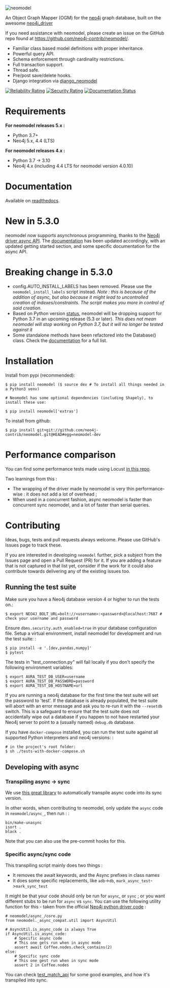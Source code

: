 ![neomodel](https://raw.githubusercontent.com/neo4j-contrib/neomodel/master/doc/source/_static/neomodel-300.png)

An Object Graph Mapper (OGM) for the [neo4j](https://neo4j.com/) graph
database, built on the awesome
[neo4j_driver](https://github.com/neo4j/neo4j-python-driver)

If you need assistance with neomodel, please create an issue on the
GitHub repo found at <https://github.com/neo4j-contrib/neomodel/>.

-   Familiar class based model definitions with proper inheritance.
-   Powerful query API.
-   Schema enforcement through cardinality restrictions.
-   Full transaction support.
-   Thread safe.
-   Pre/post save/delete hooks.
-   Django integration via
    [django_neomodel](https://github.com/neo4j-contrib/django-neomodel)

[![Reliability Rating](https://sonarcloud.io/api/project_badges/measure?project=neo4j-contrib_neomodel&metric=reliability_rating)](https://sonarcloud.io/summary/new_code?id=neo4j-contrib_neomodel)
[![Security Rating](https://sonarcloud.io/api/project_badges/measure?project=neo4j-contrib_neomodel&metric=security_rating)](https://sonarcloud.io/summary/new_code?id=neo4j-contrib_neomodel)
[![Documentation Status](https://readthedocs.org/projects/neomodel/badge/?version=latest)](https://neomodel.readthedocs.io/en/latest/?badge=latest)

# Requirements

**For neomodel releases 5.x :**

-   Python 3.7+
-   Neo4j 5.x, 4.4 (LTS)

**For neomodel releases 4.x :**

-   Python 3.7 -\> 3.10
-   Neo4j 4.x (including 4.4 LTS for neomodel version 4.0.10)

# Documentation

Available on
[readthedocs](http://neomodel.readthedocs.org).

# New in 5.3.0

neomodel now supports asynchronous programming, thanks to the [Neo4j driver async API](https://neo4j.com/docs/api/python-driver/current/async_api.html). The [documentation](http://neomodel.readthedocs.org) has been updated accordingly, with an updated getting started section, and some specific documentation for the async API.

# Breaking change in 5.3.0

- config.AUTO_INSTALL_LABELS has been removed. Please use the `neomodel_install_labels` script instead. _Note : this is because of the addition of async, but also because it might lead to uncontrolled creation of indexes/constraints. The script makes you more in control of said creation._
- Based on Python version [status](https://devguide.python.org/versions/),
neomodel will be dropping support for Python 3.7 in an upcoming release
(5.3 or later). _This does not mean neomodel will stop working on Python 3.7, but
it will no longer be tested against it_
- Some standalone methods have been refactored into the Database() class. Check the [documentation](http://neomodel.readthedocs.org) for a full list.

# Installation

Install from pypi (recommended):

    $ pip install neomodel ($ source dev # To install all things needed in a Python3 venv)

    # Neomodel has some optional dependencies (including Shapely), to install these use:

    $ pip install neomodel['extras']

To install from github:

    $ pip install git+git://github.com/neo4j-contrib/neomodel.git@HEAD#egg=neomodel-dev

# Performance comparison

You can find some performance tests made using Locust [in this repo](https://github.com/mariusconjeaud/neomodel-locust).

Two learnings from this :

* The wrapping of the driver made by neomodel is very thin performance-wise : it does not add a lot of overhead ;
* When used in a concurrent fashion, async neomodel is faster than concurrent sync neomodel, and a lot of faster than serial queries.

# Contributing

Ideas, bugs, tests and pull requests always welcome. Please use
GitHub\'s Issues page to track these.

If you are interested in developing `neomodel` further, pick a subject
from the Issues page and open a Pull Request (PR) for it. If you are
adding a feature that is not captured in that list yet, consider if the
work for it could also contribute towards delivering any of the existing
issues too.

## Running the test suite

Make sure you have a Neo4j database version 4 or higher to run the tests
on.:

    $ export NEO4J_BOLT_URL=bolt://<username>:<password>@localhost:7687 # check your username and password

Ensure `dbms.security.auth_enabled=true` in your database configuration
file. Setup a virtual environment, install neomodel for development and
run the test suite: :

    $ pip install -e '.[dev,pandas,numpy]'
    $ pytest

The tests in \"test_connection.py\" will fail locally if you don\'t
specify the following environment variables:

    $ export AURA_TEST_DB_USER=username
    $ export AURA_TEST_DB_PASSWORD=password
    $ export AURA_TEST_DB_HOSTNAME=url

If you are running a neo4j database for the first time the test suite
will set the password to \'test\'. If the database is already populated,
the test suite will abort with an error message and ask you to re-run it
with the `--resetdb` switch. This is a safeguard to ensure that the test
suite does not accidentally wipe out a database if you happen to not
have restarted your Neo4j server to point to a (usually named)
`debug.db` database.

If you have `docker-compose` installed, you can run the test suite
against all supported Python interpreters and neo4j versions: :

    # in the project's root folder:
    $ sh ./tests-with-docker-compose.sh

## Developing with async

### Transpiling async -> sync

We use [this great library](https://github.com/python-trio/unasync) to automatically transpile async code into its sync version.

In other words, when contributing to neomodel, only update the `async` code in `neomodel/async_`, then run : :

    bin/make-unasync
    isort .
    black .

Note that you can also use the pre-commit hooks for this.

### Specific async/sync code
This transpiling script mainly does two things :

- It removes the await keywords, and the Async prefixes in class names
- It does some specific replacements, like `adb`->`db`, `mark_async_test`->`mark_sync_test`

It might be that your code should only be run for `async`, or `sync` ; or you want different stubs to be run for `async` vs `sync`.
You can use the following utility function for this - taken from the official [Neo4j python driver code](https://github.com/neo4j/neo4j-python-driver) :

    # neomodel/async_/core.py
    from neomodel._async_compat.util import AsyncUtil

    # AsyncUtil.is_async_code is always True
    if AsyncUtil.is_async_code:
        # Specific async code
        # This one gets run when in async mode
        assert await Coffee.nodes.check_contains(2)
    else:
        # Specific sync code
        # This one gest run when in sync mode
        assert 2 in Coffee.nodes

You can check [test_match_api](test/async_/test_match_api.py) for some good examples, and how it's transpiled into sync.

